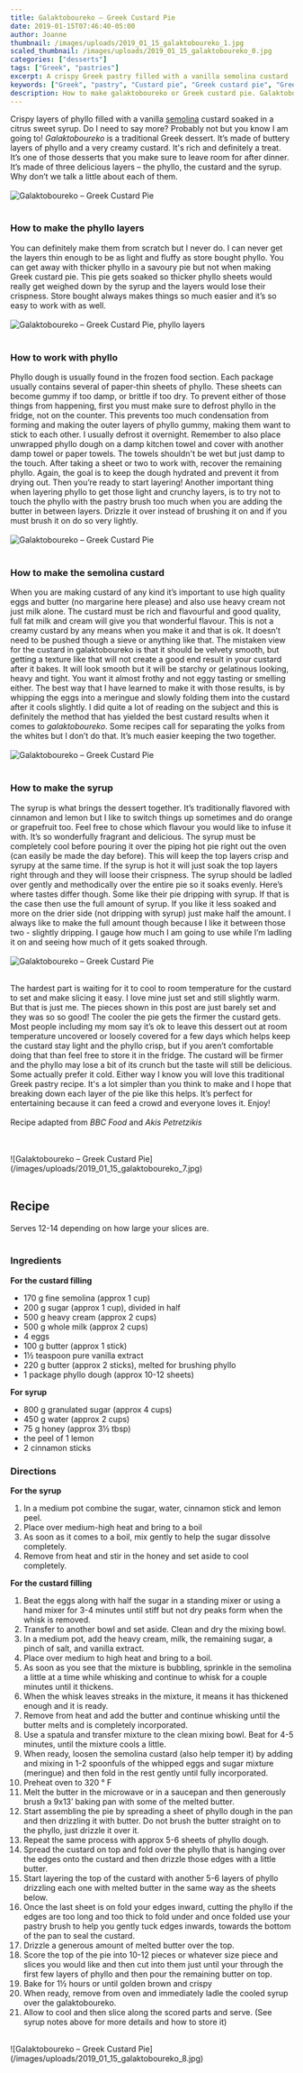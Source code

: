 ```yaml
---
title: Galaktoboureko – Greek Custard Pie
date: 2019-01-15T07:46:40-05:00
author: Joanne
thumbnail: /images/uploads/2019_01_15_galaktoboureko_1.jpg
scaled_thumbnail: /images/uploads/2019_01_15_galaktoboureko_0.jpg
categories: ["desserts"]
tags: ["Greek", "pastries"]
excerpt: A crispy Greek pastry filled with a vanilla semolina custard
keywords: ["Greek", "pastry", "Custard pie", "Greek custard pie", "Greek pastry", "phyllo", "traditional Greek dessert", "Greek breakfast"]
description: How to make galaktoboureko or Greek custard pie. Galaktoboureko is one of Greece's most popular pastries to have for breakfast. Learn how to make it yourself.
---
```


Crispy layers of phyllo filled with a vanilla [semolina](https://en.wikipedia.org/wiki/Semolina) custard soaked in a citrus sweet syrup. Do I need to say more? Probably not but you know I am going to! _Galaktoboureko_ is a traditional Greek dessert. It’s made of buttery layers of phyllo and a very creamy custard. It's rich and definitely a treat. It’s one of those desserts that you make sure to leave room for after dinner. It’s made of three delicious layers – the phyllo, the custard and the syrup. Why don’t we talk a little about each of them.
</br>
</br>
![Galaktoboureko – Greek Custard Pie](/images/uploads/2019_01_15_galaktoboureko_2.jpg)
</br>
</br>

### How to make the phyllo layers
You can definitely make them from scratch but I never do. I can never get the layers thin enough to be as light and fluffy as store bought phyllo. You can get away with thicker phyllo in a savoury pie but not when making Greek custard pie. This pie gets soaked so thicker phyllo sheets would really get weighed down by the syrup and the layers would lose their crispness. Store bought always makes things so much easier and it’s so easy to work with as well.
</br>
</br>
![Galaktoboureko – Greek Custard Pie, phyllo layers](/images/uploads/2019_01_15_galaktoboureko_3.jpg)
</br>
</br>

### How to work with phyllo
Phyllo dough is usually found in the frozen food section. Each package usually contains several of paper-thin sheets of phyllo.
These sheets can become gummy if too damp, or brittle if too dry. To prevent either of those things from happening, first you must make sure to defrost phyllo in the fridge, not on the counter. This prevents too much condensation from forming and making the outer layers of phyllo gummy, making them want to stick to each other. I usually defrost it overnight. Remember to also place unwrapped phyllo dough on a damp kitchen towel and cover with another damp towel or paper towels. The towels shouldn't be wet but just damp to the touch. After taking a sheet or two to work with, recover the remaining phyllo. Again, the goal is to keep the dough hydrated and prevent it from drying out. Then you’re ready to start layering! Another important thing when layering phyllo to get those light and crunchy layers, is to try not to touch the phyllo with the pastry brush too much when you are adding the butter in between layers. Drizzle it over instead of brushing it on and if you must brush it on do so very lightly.
</br>
</br>
![Galaktoboureko – Greek Custard Pie](/images/uploads/2019_01_15_galaktoboureko_4.jpg)
</br>
</br>

### How to make the semolina custard
When you are making custard of any kind it’s important to use high quality eggs and butter (no margarine here please) and also use heavy cream not just milk alone. The custard must be rich and flavourful and good quality, full fat milk and cream will give you that wonderful flavour. This is not a creamy custard by any means when you make it and that is ok. It doesn’t need to be pushed though a sieve or anything like that. The mistaken view for the custard in galaktoboureko is that it should be velvety smooth, but getting a texture like that will not create a good end result in your custard after it bakes. It will look smooth but it will be starchy or gelatinous looking, heavy and tight. You want it almost frothy and not eggy tasting or smelling either. The best way that I have learned to make it with those results, is by whipping the eggs into a meringue and slowly folding them into the custard after it cools slightly. I did quite a lot of reading on the subject and this is definitely the method that has yielded the best custard results when it comes to _galaktoboureko_. Some recipes call for separating the yolks from the whites but I don’t do that. It’s much easier keeping the two together.
</br>
</br>
![Galaktoboureko – Greek Custard Pie](/images/uploads/2019_01_15_galaktoboureko_5.jpg)
</br>
</br>

### How to make the syrup
The syrup is what brings the dessert together. It’s traditionally flavored with cinnamon and lemon but I like to switch things up sometimes and do orange or grapefruit too. Feel free to chose which flavour you would like to infuse it with. It’s so wonderfully fragrant and delicious. The syrup must be completely cool before pouring it over the piping hot pie right out the oven (can easily be made the day before). This will keep the top layers crisp and syrupy at the same time. If the syrup is hot it will just soak the top layers right through and they will loose their crispness. The syrup should be ladled over gently and methodically over the entire pie so it soaks evenly. Here’s where tastes differ though. Some like their pie dripping with syrup. If that is the case then use the full amount of syrup. If you like it less soaked and more on the drier side (not dripping with syrup) just make half the amount. I always like to make the full amount though because I like it between those two - slightly dripping. I gauge how much I am going to use while I’m ladling it on and seeing how much of it gets soaked through.
</br>
</br>
![Galaktoboureko – Greek Custard Pie](/images/uploads/2019_01_15_galaktoboureko_6.jpg)
</br>
</br>

The hardest part is waiting for it to cool to room temperature for the custard to set and make slicing it easy. I love mine just set and still slightly warm. But that is just me. The pieces shown in this post are just barely set and they was so so good! The cooler the pie gets the firmer the custard gets. Most people including my mom say it’s ok to leave this dessert out at room temperature uncovered or loosely covered for a few days which helps keep the custard stay light and the phyllo crisp, but if you aren’t comfortable doing that than feel free to store it in the fridge. The custard will be firmer and the phyllo may lose a bit of its crunch but the taste will still be delicious. Some actually prefer it cold. Either way I know you will love this traditional Greek pastry recipe. It's a lot simpler than you think to make and I hope that breaking down each layer of the pie like this helps. It’s perfect for entertaining because it can feed a crowd and everyone loves it. Enjoy!
</br>
</br>
Recipe adapted from _BBC Food_ and _Akis Petretzikis_

</br>
</br>
![Galaktoboureko – Greek Custard Pie](/images/uploads/2019_01_15_galaktoboureko_7.jpg)
</br>
</br>

## Recipe
Serves 12-14 depending on how large your slices are. 
</br>
</br>

### Ingredients

__For the custard filling__

* <span itemprop="ingredients"> 170 g fine semolina (approx 1 cup)</span>
* <span itemprop="ingredients"> 200 g sugar (approx 1 cup), divided in half</span>
* <span itemprop="ingredients"> 500 g heavy cream (approx 2 cups)</span>
* <span itemprop="ingredients"> 500 g whole milk (approx 2 cups)</span>
* <span itemprop="ingredients"> 4 eggs</span>
* <span itemprop="ingredients"> 100 g butter (approx 1 stick)</span>
* <span itemprop="ingredients"> 1&frac12; teaspoon pure vanilla extract</span>
* <span itemprop="ingredients"> 220 g butter (approx 2 sticks), melted for brushing phyllo</span>
* <span itemprop="ingredients"> 1 package phyllo dough (approx 10-12 sheets)</span>
  
__For syrup__

* <span itemprop="ingredients"> 800 g granulated sugar (approx 4 cups)</span>
* <span itemprop="ingredients"> 450 g water (approx 2 cups)</span>
* <span itemprop="ingredients"> 75 g honey (approx 3&frac12; tbsp)</span>
* <span itemprop="ingredients"> the peel of 1 lemon</span>
* <span itemprop="ingredients"> 2 cinnamon sticks</span>

### Directions

__For the syrup__

1. In a medium pot combine the sugar, water, cinnamon stick and lemon peel. 
2. Place over medium-high heat and bring to a boil
3. As soon as it comes to a boil, mix gently to help the sugar dissolve completely.
4. Remove from heat and stir in the honey and set aside to cool completely.

__For the custard filling__

1. Beat the eggs along with half the sugar in a standing mixer or using a hand mixer for 3-4 minutes until stiff but not dry peaks form when the whisk is removed. 
2. Transfer to another bowl and set aside. Clean and dry the mixing bowl.
3. In a medium pot, add the heavy cream, milk, the remaining sugar, a pinch of salt, and vanilla extract. 
4. Place over medium to high heat and bring to a boil.
5. As soon as you see that the mixture is bubbling, sprinkle in the semolina a little at a time while whisking and continue to whisk for a couple minutes until it thickens. 
6. When the whisk leaves streaks in the mixture, it means it has thickened enough and it is ready.
7. Remove from heat and add the butter and continue whisking until the butter melts and is completely incorporated.
8. Use a spatula and transfer mixture to the clean mixing bowl. Beat for 4-5 minutes, until the mixture cools a little.
9. When ready, loosen the semolina custard (also help temper it) by adding and mixing in 1-2 spoonfuls of the whipped eggs and sugar mixture (meringue) and then fold in the rest gently until fully incorporated.
10. Preheat oven to 320 &deg; F
11. Melt the butter in the microwave or in a saucepan and then generously brush a 9x13’ baking pan with some of the melted butter.
12. Start assembling the pie by spreading a sheet of phyllo dough in the pan and then drizzling it with butter. Do not brush the butter straight on to the phyllo, just drizzle it over it.
13. Repeat the same process with approx 5-6 sheets of phyllo dough.
14. Spread the custard on top and fold over the phyllo that is hanging over the edges onto the custard and then drizzle those edges with a little butter.
15. Start layering the top of the custard with another 5-6 layers of phyllo drizzling each one with melted butter in the same way as the sheets below.
16. Once the last sheet is on fold your edges inward, cutting the phyllo if the edges are too long and too thick to fold under and once folded use your pastry brush to help you gently tuck edges inwards, towards the bottom of the pan to seal the custard.
17. Drizzle a generous amount of melted butter over the top.
18. Score the top of the pie into 10-12 pieces or whatever size piece and slices you would like and then cut into them just until your through the first few layers of phyllo and then pour the remaining butter on top.
19. Bake for 1½ hours or until golden brown and crispy
20. When ready, remove from oven and immediately ladle the cooled syrup over the galaktoboureko. 
21. Allow to cool and then slice along the scored parts and serve. (See syrup notes above for more details and how to store it)

</br>
![Galaktoboureko – Greek Custard Pie](/images/uploads/2019_01_15_galaktoboureko_8.jpg)
